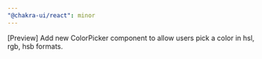 ```yaml
---
"@chakra-ui/react": minor
---
```


[Preview] Add new ColorPicker component to allow users pick a color in hsl, rgb,
hsb formats.
